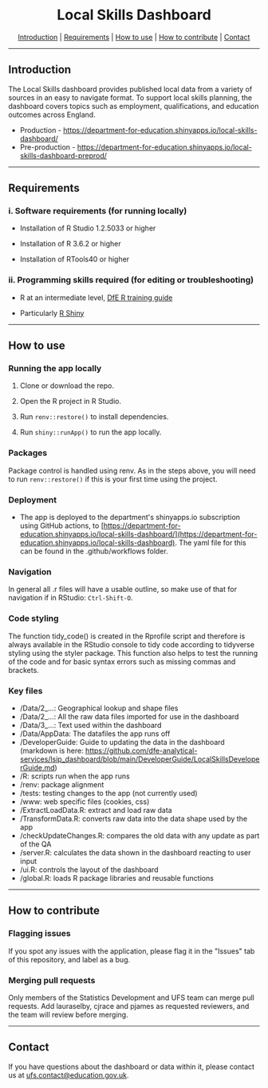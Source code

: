 <h1 align="center">
  <br>
Local Skills Dashboard  <br>
</h1>

<p align="center">
  <a href="#introduction">Introduction</a> |
  <a href="#requirements">Requirements</a> |
  <a href="#how-to-use">How to use</a> |
  <a href="#how-to-contribute">How to contribute</a> |
  <a href="#contact">Contact</a>
</p>

---

## Introduction 

The Local Skills dashboard provides published local data from a variety of sources in an easy to navigate format. To support local skills planning, the dashboard covers topics such as employment, qualifications, and education outcomes across England.

- Production - https://department-for-education.shinyapps.io/local-skills-dashboard/
- Pre-production - https://department-for-education.shinyapps.io/local-skills-dashboard-preprod/


---

## Requirements

### i. Software requirements (for running locally)

- Installation of R Studio 1.2.5033 or higher

- Installation of R 3.6.2 or higher

- Installation of RTools40 or higher

### ii. Programming skills required (for editing or troubleshooting)

- R at an intermediate level, [DfE R training guide](https://dfe-analytical-services.github.io/r-training-course/)

- Particularly [R Shiny](https://shiny.rstudio.com/)
  
---

## How to use

### Running the app locally

1. Clone or download the repo. 

2. Open the R project in R Studio.

3. Run `renv::restore()` to install dependencies.

4. Run `shiny::runApp()` to run the app locally.


### Packages

Package control is handled using renv. As in the steps above, you will need to run `renv::restore()` if this is your first time using the project.

### Deployment

- The app is deployed to the department's shinyapps.io subscription using GitHub actions, to [https://department-for-education.shinyapps.io/local-skills-dashboard/](https://department-for-education.shinyapps.io/local-skills-dashboard). The yaml file for this can be found in the .github/workflows folder.

### Navigation

In general all .r files will have a usable outline, so make use of that for navigation if in RStudio: `Ctrl-Shift-O`.

### Code styling 

The function tidy_code() is created in the Rprofile script and therefore is always available in the RStudio console to tidy code according to tidyverse styling using the styler package. This function also helps to test the running of the code and for basic syntax errors such as missing commas and brackets.

### Key files
- /Data/2_...: Geographical lookup and shape files
- /Data/2_...: All the raw data files imported for use in the dashboard
- /Data/3_...: Text used within the dashboard
- /Data/AppData: The datafiles the app runs off
- /DeveloperGuide: Guide to updating the data in the dashboard (markdown is here: https://github.com/dfe-analytical-services/lsip_dashboard/blob/main/DeveloperGuide/LocalSkillsDeveloperGuide.md)
- /R: scripts run when the app runs
- /renv: package alignment
- /tests: testing changes to the app (not currently used)
- /www: web specific files (cookies, css)
- /ExtractLoadData.R: extract and load raw data
- /TransformData.R: converts raw data into the data shape used by the app
- /checkUpdateChanges.R: compares the old data with any update as part of the QA
- /server.R: calculates the data shown in the dashboard reacting to user input
- /ui.R: controls the layout of the dashboard
- /global.R: loads R package libraries and reusable functions

---

## How to contribute

### Flagging issues

If you spot any issues with the application, please flag it in the "Issues" tab of this repository, and label as a bug.

### Merging pull requests

Only members of the Statistics Development and UFS team can merge pull requests. Add lauraselby, cjrace and pjames as requested reviewers, and the team will review before merging.

---

## Contact

If you have questions about the dashboard or data within it, please contact us at ufs.contact@education.gov.uk.

